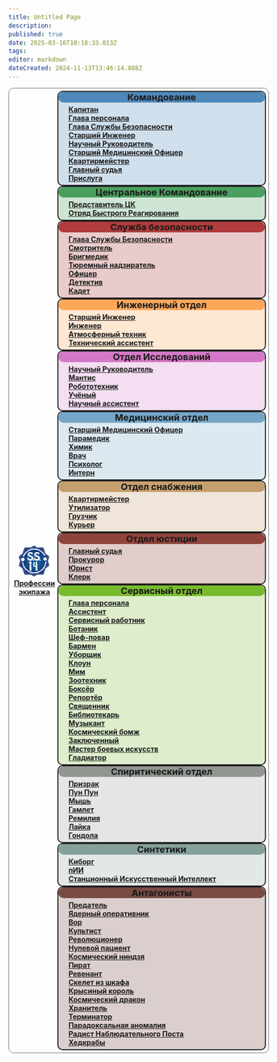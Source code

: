 ```yaml
---
title: Untitled Page
description: 
published: true
date: 2025-03-16T10:18:33.013Z
tags: 
editor: markdown
dateCreated: 2024-11-13T13:46:14.888Z
---
```


<style>
.roles-table {
  width: auto;
  display: flex;
  flex-wrap: wrap;
  margin: 1em auto 1em auto;
  padding: 5px;
  border-radius: 10px;
  border: solid #757575 1px
}
.roles-table > .title {
  width: 20%;
  display: flex;
  flex: min-content;
  flex-direction: column;
  justify-content: center;
  text-align: center;
  align-items: center
}
.roles-table > .wrapper {
  width: 80%;
  display: flex;
  flex: auto;
  flex-flow: row wrap
}
.roles-table > .wrapper > .dep-wrapper {
  width: 100%;
  display: flex;
  flex-direction: row;
  border: solid #212121 2px;
  border-radius: 10px
}
.roles-table > .wrapper > .dep-wrapper > .dep-title {
  display: flex;
  justify-content: center;
  text-align: center;
  align-items: center;
  padding: 0 3px;
  border-radius: 10px
}
.roles-table > .wrapper > .dep-wrapper > .dep-title > strong {
  font-size: 18px
}
.roles-table > .wrapper > .dep-wrapper > .roles > a:last-child:after {
  content: none
}
.roles-table > .wrapper > .dep-wrapper > .roles > a:after {
  content: "•";
  display: inline-block;
  color: #fff;
  margin: 0 0 0 4px
}
@media (orientation:portrait) {
  .roles-table {
    width: 100%
  }
  .roles-table > .wrapper > .dep-wrapper {
    flex-direction: column
  }
  .roles-table > .wrapper > .dep-wrapper > .roles {
    display: grid;
    padding: 5px 20px 5px 20px
  }
  .roles-table a:after {
    content: none!important
  }
}
@media (orientation:landscape) {
  .roles-table {
    width: 90%
  }
  .roles-table > .wrapper > .dep-wrapper > .dep-title {
    width: 20%
  }
  .roles-table > .wrapper > .dep-wrapper > .roles {
    width: 80%;
    display: inline;
    justify-content: center;
    padding: 5px 20px 5px 10px;
    gap: 0 10px
  }
  .roles-table > .wrapper > .dep-wrapper > .roles > .nomobile {
    display: inline;
    font-weight: 700
  }
}
.roles-table > .wrapper > .dep-wrapper > .roles > a {
  font-weight: 700
}
</style>
<div class="roles-table">
    <div class="title">
      <a href="/roles"><img src="/main_page_icons/ss14_mini_logo.png" alt="Профессии экипажа"></a>
      <a href="/roles"><strong>Профессии экипажа</strong></a>
    </div>
    <div class="wrapper">
      <div class="dep-wrapper" style="background:rgb(25, 100, 165, 0.2);">
        <div class="dep-title" style="background:rgb(25, 100, 165, 0.7);">
          <strong>Командование</strong>
        </div>
        <div class="roles" id="com">
          <a href="/roles/captain">Капитан</a>
          <a href="/roles/headofpersonnel">Глава персонала</a>
          <a href="/roles/headofsecurity">Глава Службы Безопасности</a>
          <!--<a href="/roles/inspector">Инспектор</a>-->
          <a href="/roles/chiefengineer">Старший Инженер</a>
          <a href="/roles/researchdirector">Научный Руководитель</a>
          <a href="/roles/chiefmedicalofficer">Старший Медицинский Офицер</a>
          <a href="/roles/quartermaster">Квартирмейстер</a>
          <a href="/roles/chief_justice">Главный судья</a>
          <a href="/roles/maid">Прислуга</a>
        </div>
      </div>
      <div class="dep-wrapper" style="background:rgb(20, 130, 45, 0.2);">
        <div class="dep-title" style="background:rgb(20, 130, 45, 0.7);">
          <strong>Центральное Командование</strong>
        </div>
        <div class="roles" id="cencom">
          <a href="/roles/representativeofcc">Представитель ЦК</a>
          <a href="/roles/emergencyresponseteam">Отряд Быстрого Реагирования</a>
        </div>
      </div>
      <div class="dep-wrapper" style="background:rgb(155, 0, 0, 0.2);">
        <div class="dep-title" style="background:rgb(155, 0, 0, 0.7);">
          <strong>Служба безопасности</strong>
        </div>
        <div class="roles" id="sec">
          <a href="/roles/headofsecurity">Глава Службы Безопасности</a>
          <a href="/roles/warden">Смотритель</a>
          <a href="/roles/brigmedic">Бригмедик</a>
          <a href="/roles/prison-guard">Тюремный надзиратель</a>
          <a href="/roles/officer">Офицер</a>
          <a href="/roles/detective">Детектив</a>
          <a href="/roles/cadet">Кадет</a>
        </div>
      </div>
      <div class="dep-wrapper" style="background:rgb(255, 140, 40, 0.2);">
        <div class="dep-title" style="background:rgb(255, 140, 40, 0.7);">
          <strong>Инженерный отдел</strong>
        </div>
        <div class="roles" id="eng">
          <a href="/roles/chiefengineer">Старший Инженер</a>
          <a href="/roles/engineer">Инженер</a>
          <a href="/roles/atmospherictechnician">Атмосферный техник</a>
          <a href="/roles/technicalassistant">Технический ассистент</a>
        </div>
      </div>
      <div class="dep-wrapper" style="background:rgb(205, 95, 190, 0.2);">
        <div class="dep-title" style="background:rgb(205, 95, 190, 0.8);">
          <strong>Отдел Исследований</strong>
        </div>
        <div class="roles" id="rnd">
          <a href="/roles/researchdirector">Научный Руководитель</a>
          <a href="/roles/mantis">Мантис</a>
          <a href="/roles/roboticist">Робототехник</a>
          <a href="/roles/scientist">Учёный</a>
          <a href="/roles/researchassistant">Научный ассистент</a>
        </div>
      </div>
      <div class="dep-wrapper" style="background:rgb(90, 150, 190, 0.2);">
        <div class="dep-title" style="background:rgb(90, 150, 190, 0.8);;">
          <strong>Медицинский отдел</strong>
        </div>
        <div class="roles" id="med">
          <a href="/roles/chiefmedicalofficer">Старший Медицинский Офицер</a>
          <a href="/roles/paramedic">Парамедик</a>
          <a href="/roles/chemist">Химик</a>
          <a href="/roles/doctor">Врач</a>
          <a href="/roles/psychologist">Психолог</a>
          <a href="/roles/intern">Интерн</a>
        </div>
      </div>
      <div class="dep-wrapper" style="background:rgb(180, 130, 65, 0.2);">
        <div class="dep-title" style="background:rgb(180, 130, 65, 0.7);">
          <strong>Отдел снабжения</strong>
        </div>
        <div class="roles" id="sup">
          <a href="/roles/quartermaster">Квартирмейстер</a>
         <!-- <a href="/roles/hunter">Охотник</a>-->
          <a href="/roles/utilizer">Утилизатор</a>
          <a href="/roles/loader">Грузчик</a>
          <a href="/roles/courier">Курьер</a>
        </div>
      </div>
      <div class="dep-wrapper" style="background:rgb(110, 10, 0, 0.2);">
        <div class="dep-title" style="background:rgb(110, 10, 0, 0.7);">
          <strong>Отдел юстиции</strong>
        </div>
        <div class="roles">
          <a href="/roles/chief_justice">Главный судья</a>
          <!--<a href="/roles/inspector">Инспектор</a>-->
          <a href="/roles/prosecutor">Прокурор</a>
          <a href="/roles/lawyer">Юрист</a>
          <a href="/roles/clerk">Клерк</a>
        </div>
      </div>
      <div class="dep-wrapper" style="background:rgb(95, 175, 5, 0.2);">
        <div class="dep-title" style="background:rgb(95, 175, 5, 0.8);">
          <strong>Сервисный отдел</strong>
        </div>
        <div class="roles" id="ser">
          <a href="/roles/headofpersonnel">Глава персонала</a>
          <a href="/roles/assistant">Ассистент</a>
          <a href="/roles/serviceworker">Сервисный работник</a>
          <a href="/roles/botanist">Ботаник</a>
          <a href="/roles/chef">Шеф-повар</a>
          <a href="/roles/barman">Бармен</a>
          <a href="/roles/janitor">Уборщик</a>
          <a href="/roles/clown">Клоун</a>
          <a href="/roles/mime">Мим</a>
          <a href="/roles/zootechnik">Зоотехник</a>
          <a href="/roles/boxer">Боксёр</a>
          <a href="/roles/reporter">Репортёр</a>
          <a href="/roles/priest">Священник</a>
          <a href="/roles/librarian">Библиотекарь</a>
          <a href="/roles/musician">Музыкант</a>
          <a href="/roles/bomzh">Космический бомж</a>
          <a href="/roles/prisoner">Заключенный</a>
          <a href="/roles/martial-artist">Мастер боевых искусств</a>
          <a href="/roles/gladiator">Гладиатор</a>
        </div>
      </div>
      <div class="dep-wrapper" style="background:rgb(125, 130, 125, 0.2);">
        <div class="dep-title" style="background:rgb(125, 130, 125, 0.8);">
          <strong>Спиритический отдел</strong>
        </div>
        <div class="roles" id="ghost">
          <a href="/roles/ghost">Призрак</a>
          <a href="/roles/punpun">Пун Пун</a>
          <a href="/roles/mouse">Мышь</a>
          <a href="/roles/hamlet">Гамлет</a>
          <a href="/roles/remilia">Ремилия</a>
          <a href="/roles/laika">Лайка</a>
          <a href="/roles/gondola">Гондола</a>
        </div>
      </div>
      <div class="dep-wrapper" style="background:rgb(112, 144, 138, 0.2);">
        <div class="dep-title" style="background:rgb(112, 144, 138, 0.8);">
          <strong>Синтетики</strong>
        </div>
        <div class="roles" id="syn">
          <a href="/roles/cyborgs">Киборг</a>
          <a href="/roles/personalai">пИИ</a>
          <a href="/roles/ai">Станционный Искусственный Интеллект</a>
          <!--<a href="/roles/maintenancedrone">Дрон техобслуживания</a>-->
        </div>
      </div>
      <div class="dep-wrapper" style="background:rgb(80, 20, 10, 0.2);">
        <div class="dep-title" style="background:rgb(80, 20, 10, 0.7);">
          <strong>Антагонисты</strong>
        </div>
        <div class="roles" id="ant">
          <a href="/roles/traitor">Предатель</a>
          <a href="/roles/nuclearoperative">Ядерный оперативник</a>
          <!--<a href="/roles/corticalBorer">Космическая аскарида</a>-->
          <a href="/roles/thief">Вор</a>
          <a href="/roles/cultist">Культист</a>
          <a href="/roles/revolution">Революционер</a>
          <a href="/roles/patientzero">Нулевой пациент</a>
          <a href="/roles/spaceninja">Космический ниндзя</a>
          <a href="/roles/pirate">Пират</a>
          <a href="/roles/revenant">Ревенант</a>
          <a href="/roles/skeletonfromcloset">Скелет из шкафа</a>
          <a href="/roles/ratking">Крысиный король</a>
          <a href="/roles/spacedragon">Космический дракон</a>
          <a href="/roles/guardian">Хранитель</a>
          <!--<a href="/roles/genestealer">Генокрад</a>-->
          <a href="/roles/terminator">Терминатор</a>
          <!--<a href="/roles/wizard">Маг</a>-->
          <a href="/roles/paradox-anomaly">Парадоксальная аномалия</a>
          <a href="/roles/listening_post_operative">Радист Наблюдательного Поста</a>
          <a href="/roles/headcrabs">Хедкрабы</a>
        </div>
      </div>
    </div>
